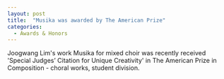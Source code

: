 ```yaml
---
layout: post
title:  "Musika was awarded by The American Prize"
categories:
  - Awards & Honors
---
```

Joogwang Lim's work Musika for mixed choir was recently received 'Special Judges’ Citation for Unique Creativity' in The American Prize in Composition - choral works, student division.
